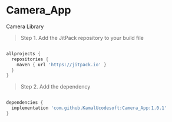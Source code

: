 # Camera_App
Camera Library

> Step 1. Add the JitPack repository to your build file

```gradle 

allprojects {
  repositories {
    maven { url 'https://jitpack.io' }
  }
}

```

> Step 2. Add the dependency

```gradle

dependencies {
  implementation 'com.github.KamalUcodesoft:Camera_App:1.0.1'
}

```
